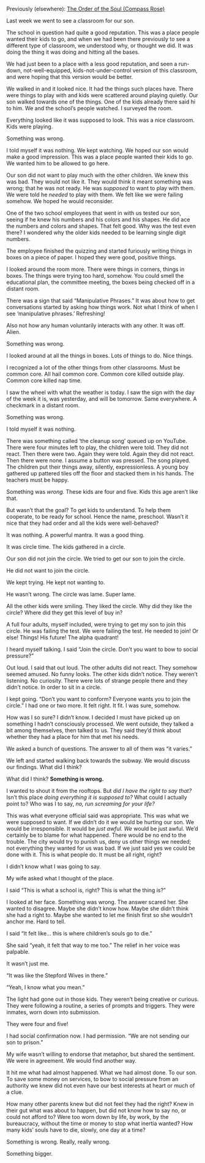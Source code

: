Previously (elsewhere): [The Order of the Soul (Compass Rose)](http://benjaminrosshoffman.com/the-order-of-the-soul/)

Last week we went to see a classroom for our son.

The school in question had quite a good reputation. This was a place people wanted their kids to go, and when we had been there previously to see a different type of classroom, we understood why, or thought we did. It was doing the thing it was doing and hitting all the bases.

We had just been to a place with a less good reputation, and seen a run-down, not-well-equipped, kids-not-under-control version of this classroom, and were hoping that this version would be better.

We walked in and it looked nice. It had the things such places have. There were things to play with and kids were scattered around playing quietly. Our son walked towards one of the things. One of the kids already there said hi to him. We and the school’s people watched. I surveyed the room.

Everything looked like it was supposed to look. This was a nice classroom. Kids were playing.

Something was wrong.

I told myself it was nothing. We kept watching. We hoped our son would make a good impression. This was a place people wanted their kids to go. We wanted him to be allowed to go here.

Our son did not want to play much with the other children. We knew this was bad. They would not like it. They would think it meant something was wrong; that he was not ready. He was _supposed_ to want to play with them. We were told he _needed_ to play with them. We felt like we were failing somehow. We hoped he would reconsider.

One of the two school employees that went in with us tested our son, seeing if he knew his numbers and his colors and his shapes. He did ace the numbers and colors and shapes. That felt good. Why was the test even there? I wondered why the older kids needed to be learning single digit numbers.

The employee finished the quizzing and started furiously writing things in boxes on a piece of paper. I hoped they were good, positive things.

I looked around the room more. There were things in corners, things in boxes. The things were trying too hard, somehow. You could smell the educational plan, the committee meeting, the boxes being checked off in a distant room.

There was a sign that said “Manipulative Phrases.” It was about how to get conversations started by asking how things work. Not what I think of when I see ‘manipulative phrases.’ Refreshing!

Also not how any human voluntarily interacts with any other. It was off. Alien.

Something was wrong.

I looked around at all the things in boxes. Lots of things to do. Nice things.

I recognized a lot of the other things from other classrooms. Must be common core. All hail common core. Common core killed outside play. Common core killed nap time.

I saw the wheel with what the weather is today. I saw the sign with the day of the week it is, was yesterday, and will be tomorrow. Same everywhere. A checkmark in a distant room.

Something was wrong.

I told myself it was nothing.

There was something called ‘the cleanup song’ queued up on YouTube. There were four minutes left to play, the children were told. They did not react. Then there were two. Again they were told. Again they did not react. Then there were none. I assume a button was pressed. The song played. The children put their things away, silently, expressionless. A young boy gathered up pattered tiles off the floor and stacked them in his hands. The teachers must be happy.

Something was _wrong._ These kids are four and five. Kids this age aren’t like that.

But wasn’t that the goal? To get kids to understand. To help them cooperate, to be ready for school. Hence the name, preschool. Wasn’t it nice that they had order and all the kids were well-behaved?

It was nothing. A powerful mantra. It was a good thing.

It was circle time. The kids gathered in a circle.

Our son did not join the circle. We tried to get our son to join the circle.

He did not want to join the circle.

We kept trying. He kept not wanting to.

He wasn’t wrong. The circle was lame. Super lame.

All the other kids were smiling. They liked the circle. Why did they like the circle? Where did they get this level of buy in?

A full four adults, myself included, were trying to get my son to join this circle. He was failing the test. We were failing the test. He needed to join! Or else! Things! His future! The alpha quadrant!

I heard myself talking. I said “Join the circle. Don’t you want to bow to social pressure?”

Out loud. I said that out loud. The other adults did not react. They somehow seemed amused. No funny looks. The other kids didn’t notice. They weren’t listening. No curiosity. There were lots of strange people there and they didn’t notice. In order to sit in a circle.

I kept going. “Don’t you want to conform? Everyone wants you to join the circle.” I had one or two more. It felt right. It fit. I was sure, somehow.

How was I so sure? I didn’t know. I decided I must have picked up on something I hadn’t consciously processed. We went outside, they talked a bit among themselves, then talked to us. They said they’d think about whether they had a place for him that met his needs.

We asked a bunch of questions. The answer to all of them was “it varies.”

We left and started walking back towards the subway. We would discuss our findings. What did I think?

What did I think? **Something is wrong.**

I wanted to shout it from the rooftops. But _did I have the right to say that?_ Isn’t this place _doing everything it is supposed to?_ What could I actually point to? Who was I to say, _no, run screaming for your life?_

This was what everyone official said was appropriate. This was what we were supposed to want. If we didn’t do it we would be hurting our son. We would be irresponsible. It would be _just awful._ _We_ would be just awful. We’d certainly be to blame for what happened. There would be no end to the trouble. The city would try to punish us, deny us other things we needed; not everything they wanted for us was bad. If we just said yes we could be done with it. This is what people do. It must be all right, right?

I didn’t know what I was going to say.

My wife asked what I thought of the place.

I said “This is what a school is, right? This is what the thing is?”

I looked at her face. Something was wrong. The answer scared her. She wanted to disagree. Maybe she didn’t know how. Maybe she didn’t think she had a right to. Maybe she wanted to let me finish first so she wouldn’t anchor me. Hard to tell.

I said “It felt like… this is where children’s souls go to die.”

She said “yeah, it felt that way to me too.” The relief in her voice was palpable.

It wasn’t just me.

“It was like the Stepford Wives in there.”

“Yeah, I know what you mean.”

The light had gone out in those kids. They weren’t being creative or curious. They were following a routine, a series of prompts and triggers. They were inmates, worn down into submission.

They were four and five!

I had social confirmation now. I had permission. “We are not sending our son to prison.”

My wife wasn’t willing to endorse that metaphor, but shared the sentiment. We were in agreement. We would find another way.

It hit me what had almost happened. What we had almost done. To our son. To save some money on services, to bow to social pressure from an authority we knew did not even have our best interests at heart or much of a clue.

How many other parents knew but did not feel they had the right? Knew in their gut what was about to happen, but did not know how to say no, or could not afford to? Were too worn down by life, by work, by the bureaucracy, without the time or money to stop what inertia wanted? How many kids’ souls have to die, slowly, one day at a time?

Something is wrong. Really, really wrong.

Something bigger.